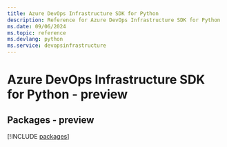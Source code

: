 ```yaml
---
title: Azure DevOps Infrastructure SDK for Python
description: Reference for Azure DevOps Infrastructure SDK for Python
ms.date: 09/06/2024
ms.topic: reference
ms.devlang: python
ms.service: devopsinfrastructure
---
```

# Azure DevOps Infrastructure SDK for Python - preview
## Packages - preview
[!INCLUDE [packages](devops-infrastructure-index.md)]